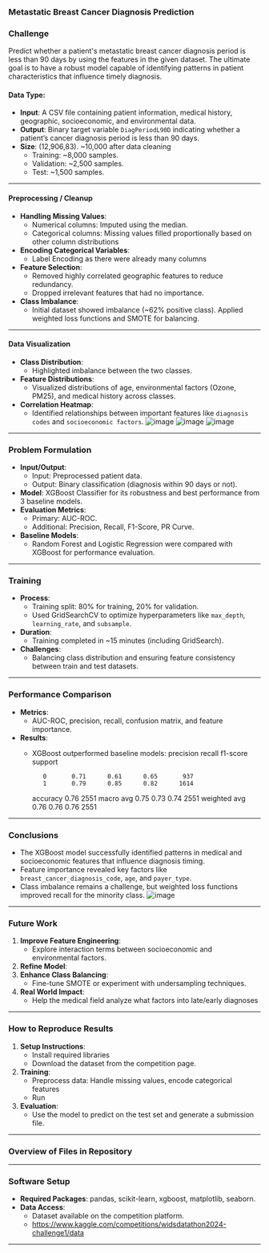 ### Metastatic Breast Cancer Diagnosis Prediction

### Challenge
Predict whether a patient's metastatic breast cancer diagnosis period is less than 90 days by using the features in the given dataset. The ultimate goal is to have a robust model capable of identifying patterns in patient characteristics that influence timely diagnosis.

#### **Data Type:**
- **Input**: A CSV file containing patient information, medical history, geographic, socioeconomic, and environmental data. 
- **Output**: Binary target variable `DiagPeriodL90D` indicating whether a patient’s cancer diagnosis period is less than 90 days.
- **Size**: (12,906,83). ~10,000 after data cleaning
  - Training: ~8,000 samples.
  - Validation: ~2,500 samples.
  - Test: ~1,500 samples.

---

#### **Preprocessing / Cleanup**
- **Handling Missing Values**:
  - Numerical columns: Imputed using the median.
  - Categorical columns: Missing values filled proportionally based on other column distributions 
- **Encoding Categorical Variables**:
  - Label Encoding as there were already many columns
- **Feature Selection**:
  - Removed highly correlated geographic features to reduce redundancy.
  - Dropped irrelevant features that had no importance.
- **Class Imbalance**:
  - Initial dataset showed imbalance (~62% positive class). Applied weighted loss functions and SMOTE for balancing.

---

#### **Data Visualization**
- **Class Distribution**:
  - Highlighted imbalance between the two classes.
- **Feature Distributions**:
  - Visualized distributions of age, environmental factors (Ozone, PM25), and medical history across classes.
- **Correlation Heatmap**:
  - Identified relationships between important features like `diagnosis codes` and `socioeconomic factors`.
![image](https://github.com/user-attachments/assets/940f61b6-745c-468b-85d9-b957b7461033)
![image](https://github.com/user-attachments/assets/1164ab14-513c-4dbb-8fb1-d720a6965b74)
![image](https://github.com/user-attachments/assets/430a485e-dd67-47cc-9c2c-c07e3f65134f)


---

### **Problem Formulation**

- **Input/Output**:
  - Input: Preprocessed patient data.
  - Output: Binary classification (diagnosis within 90 days or not).
- **Model**: XGBoost Classifier for its robustness and best performance from 3 baseline models.
- **Evaluation Metrics**:
  - Primary: AUC-ROC.
  - Additional: Precision, Recall, F1-Score, PR Curve.
- **Baseline Models**:
  - Random Forest and Logistic Regression were compared with XGBoost for performance evaluation.

---

### **Training**

- **Process**:
  - Training split: 80% for training, 20% for validation.
  - Used GridSearchCV to optimize hyperparameters like `max_depth`, `learning_rate`, and `subsample`.
- **Duration**:
  - Training completed in ~15 minutes (including GridSearch).
- **Challenges**:
  - Balancing class distribution and ensuring feature consistency between train and test datasets.

---

### **Performance Comparison**

- **Metrics**:
  - AUC-ROC, precision, recall, confusion matrix, and feature importance.
- **Results**:
  - XGBoost outperformed baseline models:
    precision    recall  f1-score   support

           0       0.71      0.61      0.65       937
           1       0.79      0.85      0.82      1614

    accuracy                           0.76      2551
   macro avg       0.75      0.73      0.74      2551
weighted avg       0.76      0.76      0.76      2551

---

### **Conclusions**

- The XGBoost model successfully identified patterns in medical and socioeconomic features that influence diagnosis timing.
- Feature importance revealed key factors like `breast_cancer_diagnosis_code`, `age`, and `payer_type`.
- Class imbalance remains a challenge, but weighted loss functions improved recall for the minority class.
![image](https://github.com/user-attachments/assets/5efb1956-8ef8-4847-9cf2-c4fe1806f917)

---

### **Future Work**

1. **Improve Feature Engineering**:
   - Explore interaction terms between socioeconomic and environmental factors.
2. **Refine Model**:
3. **Enhance Class Balancing**:
   - Fine-tune SMOTE or experiment with undersampling techniques.
4. **Real World Impact**:
    - Help the medical field analyze what factors into late/early diagnoses

---

### **How to Reproduce Results**

1. **Setup Instructions**:
   - Install required libraries
   - Download the dataset from the competition page.
2. **Training**:
   - Preprocess data: Handle missing values, encode categorical features
   - Run 
3. **Evaluation**:
   - Use the model to predict on the test set and generate a submission file.

---

### **Overview of Files in Repository**



---

### **Software Setup**

- **Required Packages**: pandas, scikit-learn, xgboost, matplotlib, seaborn.
- **Data Access**:
  - Dataset available on the competition platform.
  - https://www.kaggle.com/competitions/widsdatathon2024-challenge1/data

---

